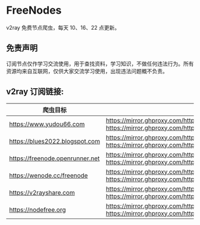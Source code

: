# FreeNodes

v2ray 免费节点爬虫，每天 10、16、22 点更新。

## 免责声明

订阅节点仅作学习交流使用，用于查找资料，学习知识，不做任何违法行为。所有资源均来自互联网，仅供大家交流学习使用，出现违法问题概不负责。

## v2ray 订阅链接:

| 爬虫目标                        | 订阅链接(镜像网站加速)                                                                                                                                                                                                |
| ------------------------------- | --------------------------------------------------------------------------------------------------------------------------------------------------------------------------------------------------------------------- |
| https://www.yudou66.com         | https://mirror.ghproxy.com/https://raw.githubusercontent.com/Barabama/FreeNodes/main/nodes/yudou66.txt, https://mirror.ghproxy.com/https://raw.githubusercontent.com/Barabama/FreeNodes/main/nodes/yudou66.yaml       |
| https://blues2022.blogspot.com  | https://mirror.ghproxy.com/https://raw.githubusercontent.com/Barabama/FreeNodes/main/nodes/blues.txt, https://mirror.ghproxy.com/https://raw.githubusercontent.com/Barabama/FreeNodes/main/nodes/blues.yaml           |
| https://freenode.openrunner.net | https://mirror.ghproxy.com/https://raw.githubusercontent.com/Barabama/FreeNodes/main/nodes/openrunner.txt, https://mirror.ghproxy.com/https://raw.githubusercontent.com/Barabama/FreeNodes/main/nodes/openrunner.yaml |
| https://wenode.cc/freenode      | https://mirror.ghproxy.com/https://raw.githubusercontent.com/Barabama/FreeNodes/main/nodes/wenode.txt, https://mirror.ghproxy.com/https://raw.githubusercontent.com/Barabama/FreeNodes/main/nodes/wenode.txt          |
| https://v2rayshare.com          | https://mirror.ghproxy.com/https://raw.githubusercontent.com/Barabama/FreeNodes/main/nodes/v2rayshare.txt, https://mirror.ghproxy.com/https://raw.githubusercontent.com/Barabama/FreeNodes/main/nodes/v2rayshare.yaml |
| https://nodefree.org            | https://mirror.ghproxy.com/https://raw.githubusercontent.com/Barabama/FreeNodes/main/nodes/nodefree.txt, https://mirror.ghproxy.com/https://raw.githubusercontent.com/Barabama/FreeNodes/main/nodes/nodefree.yaml     |
